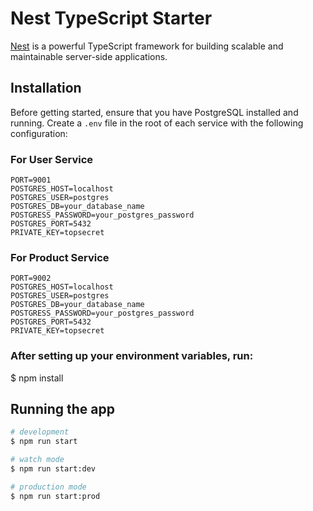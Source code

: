 # Nest TypeScript Starter

[Nest](https://github.com/nestjs/nest) is a powerful TypeScript framework for building scalable and maintainable server-side applications.

## Installation

Before getting started, ensure that you have PostgreSQL installed and running. Create a `.env` file in the root of each service with the following configuration:

### For User Service

```env
PORT=9001
POSTGRES_HOST=localhost
POSTGRES_USER=postgres
POSTGRES_DB=your_database_name
POSTGRESS_PASSWORD=your_postgres_password
POSTGRES_PORT=5432
PRIVATE_KEY=topsecret

```

### For Product Service

```env
PORT=9002
POSTGRES_HOST=localhost
POSTGRES_USER=postgres
POSTGRES_DB=your_database_name
POSTGRESS_PASSWORD=your_postgres_password
POSTGRES_PORT=5432
PRIVATE_KEY=topsecret

```

### After setting up your environment variables, run:

$ npm install

## Running the app

```bash
# development
$ npm run start

# watch mode
$ npm run start:dev

# production mode
$ npm run start:prod
```
